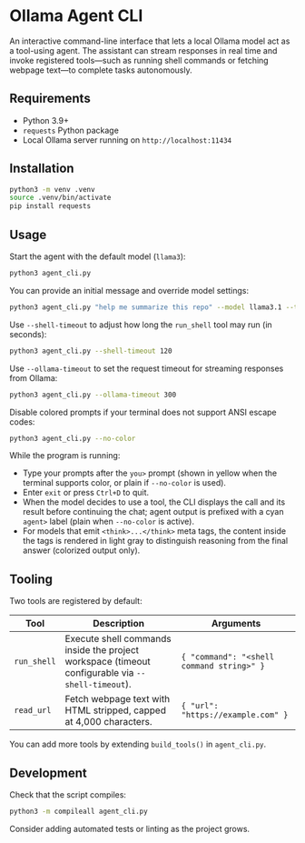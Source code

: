 # Ollama Agent CLI

An interactive command-line interface that lets a local Ollama model act as a tool-using agent. The assistant can stream responses in real time and invoke registered tools—such as running shell commands or fetching webpage text—to complete tasks autonomously.

## Requirements

- Python 3.9+
- `requests` Python package
- Local Ollama server running on `http://localhost:11434`

## Installation

```bash
python3 -m venv .venv
source .venv/bin/activate
pip install requests
```

## Usage

Start the agent with the default model (`llama3`):

```bash
python3 agent_cli.py
```

You can provide an initial message and override model settings:

```bash
python3 agent_cli.py "help me summarize this repo" --model llama3.1 --temperature 0.2
```

Use `--shell-timeout` to adjust how long the `run_shell` tool may run (in seconds):

```bash
python3 agent_cli.py --shell-timeout 120
```

Use `--ollama-timeout` to set the request timeout for streaming responses from Ollama:

```bash
python3 agent_cli.py --ollama-timeout 300
```

Disable colored prompts if your terminal does not support ANSI escape codes:

```bash
python3 agent_cli.py --no-color
```

While the program is running:

- Type your prompts after the `you>` prompt (shown in yellow when the terminal supports color, or plain if `--no-color` is used).
- Enter `exit` or press `Ctrl+D` to quit.
- When the model decides to use a tool, the CLI displays the call and its result before continuing the chat; agent output is prefixed with a cyan `agent>` label (plain when `--no-color` is active).
- For models that emit `<think>...</think>` meta tags, the content inside the tags is rendered in light gray to distinguish reasoning from the final answer (colorized output only).

## Tooling

Two tools are registered by default:

| Tool       | Description                                                        | Arguments                               |
|------------|--------------------------------------------------------------------|-----------------------------------------|
| `run_shell` | Execute shell commands inside the project workspace (timeout configurable via `--shell-timeout`). | `{ "command": "<shell command string>" }` |
| `read_url` | Fetch webpage text with HTML stripped, capped at 4,000 characters. | `{ "url": "https://example.com" }`        |

You can add more tools by extending `build_tools()` in `agent_cli.py`.

## Development

Check that the script compiles:

```bash
python3 -m compileall agent_cli.py
```

Consider adding automated tests or linting as the project grows.
